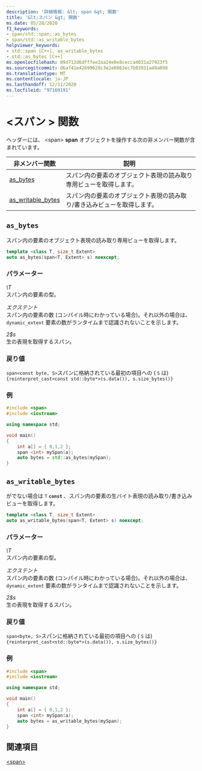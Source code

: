 ```yaml
---
description: '詳細情報: &lt; span &gt; 関数'
title: '&lt;スパン &gt; 関数'
ms.date: 05/28/2020
f1_keywords:
- span/std::span::as_bytes
- span/std::as_writable_bytes
helpviewer_keywords:
- std::span [C++], as_writable_bytes
- std::as_bytes [C++]
ms.openlocfilehash: 09d712d6dfffee2aa24e0e8cecca4031a27923f5
ms.sourcegitcommit: d6af41e42699628c3e2e6063ec7b03931a49a098
ms.translationtype: MT
ms.contentlocale: ja-JP
ms.lasthandoff: 12/11/2020
ms.locfileid: "97169191"
---
```

# <a name="ltspangt-functions"></a>&lt;スパン &gt; 関数

ヘッダーには、 \<span> **span** オブジェクトを操作する次の非メンバー関数が含まれています。

| **非メンバー関数** | **説明** |
|-|-|
|[as_bytes](#as_bytes) | スパン内の要素のオブジェクト表現の読み取り専用ビューを取得します。 |
|[as_writable_bytes](#as_writable_bytes) | スパン内の要素のオブジェクト表現の読み取り/書き込みビューを取得します。 |

## <a name="as_bytes"></a>`as_bytes`

スパン内の要素のオブジェクト表現の読み取り専用ビューを取得します。

```cpp
template <class T, size_t Extent>
auto as_bytes(span<T, Extent> s) noexcept;
```

### <a name="parameters"></a>パラメーター

*\T*\
スパン内の要素の型。

*エクステント*\
スパン内の要素の数 (コンパイル時にわかっている場合)。それ以外の場合は、 `dynamic_extent` 要素の数がランタイムまで認識されないことを示します。

*2$s*\
生の表現を取得するスパン。

### <a name="return-value"></a>戻り値

`span<const byte, S>`スパンに格納されている最初の項目への ( `S` は)`{reinterpret_cast<const std::byte*>(s.data()), s.size_bytes()}`

### <a name="example"></a>例

```cpp
#include <span>
#include <iostream>

using namespace std;

void main()
{
    int a[] = { 0,1,2 };
    span <int> mySpan(a);
    auto bytes = std::as_bytes(mySpan);
}
```

## <a name="as_writable_bytes"></a>`as_writable_bytes`

がでない場合は `T` **`const`** 、スパン内の要素の生バイト表現の読み取り/書き込みビューを取得します。

```cpp
template <class T, size_t Extent>
auto as_writable_bytes(span<T, Extent> s) noexcept;
```

### <a name="parameters"></a>パラメーター

*\T*\
スパン内の要素の型。

*エクステント*\
スパン内の要素の数 (コンパイル時にわかっている場合)。それ以外の場合は、 `dynamic_extent` 要素の数がランタイムまで認識されないことを示します。

*2$s*\
生の表現を取得するスパン。

### <a name="return-value"></a>戻り値

`span<byte, S>`スパンに格納されている最初の項目への ( `S` は)`{reinterpret_cast<std::byte*>(s.data()), s.size_bytes()}`

### <a name="example"></a>例

```cpp
#include <span>
#include <iostream>

using namespace std;

void main()
{
    int a[] = { 0,1,2 };
    span <int> mySpan(a);
    auto bytes = as_writable_bytes(mySpan);
}
```

## <a name="see-also"></a>関連項目

[\<span>](span.md)
